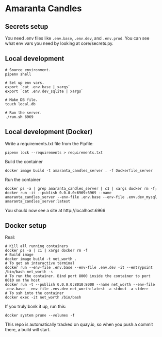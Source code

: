 # Amaranta Candles

## Secrets setup
You need .env files like `.env.base`, `.env.dev`, and `.env.prod`. You can see what env vars you need by looking at core/secrets.py.

## Local development
```
# Source environment.
pipenv shell

# Set up env vars.
export `cat .env.base | xargs`
export `cat .env.dev_sqlite | xargs`

# Make DB file.
touch local.db

# Run the server.
./run.sh 6969
```

## Local development (Docker)
Write a requirements.txt file from the Pipfile:
```
pipenv lock --requirements > requirements.txt
```
Build the container
```
docker image build -t amaranta_candles_server . -f Dockerfile_server
```

Run the container
```
docker ps -a | grep amaranta_candles_server | c1 | xargs docker rm -f; docker run -it --publish 0.0.0.0:6969:6969 --name amaranta_candles_server --env-file .env.base --env-file .env.dev_mysql amaranta_candles_server:latest
```

You should now see a site at http://localhost:6969

## Docker setup
Real:
```
# Kill all running containers
docker ps -a | c1 | xargs docker rm -f
# Build image
docker image build -t net_worth .
# To get an interactive terminal
docker run --env-file .env.base --env-file .env.dev -it --entrypoint /bin/bash net_worth -s
# To run the container. Bind port 8000 inside the container to port 8010 on the host
docker run -t --publish 0.0.0.0:8010:8000 --name net_worth --env-file .env.base --env-file .env.dev net_worth:latest -a stdout -a stderr
# To ssh into the container
docker exec -it net_worth /bin/bash
```
If you truly bonk it up, run this:
```
docker system prune --volumes -f
```

This repo is automatically tracked on quay.io, so when you push a commit there, a build will start.

